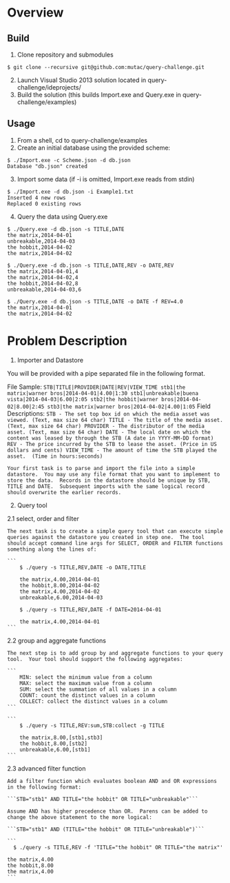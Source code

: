 # Overview

## Build

1. Clone repository and submodules
  ```
  $ git clone --recursive git@github.com:mutac/query-challenge.git
  ```
2. Launch Visual Studio 2013 solution located in query-challenge/ideprojects/
3. Build the solution (this builds Import.exe and Query.exe in query-challenge/examples)

## Usage

1. From a shell, cd to query-challenge/examples
2. Create an initial database using the provided scheme:
  ```
  $ ./Import.exe -c Scheme.json -d db.json
  Database "db.json" created
  ```
3. Import some data (if -i is omitted, Import.exe reads from stdin)
  ```
  $ ./Import.exe -d db.json -i Example1.txt
  Inserted 4 new rows
  Replaced 0 existing rows
  ```
4. Query the data using Query.exe
  ```
  $ ./Query.exe -d db.json -s TITLE,DATE
  the matrix,2014-04-01
  unbreakable,2014-04-03
  the hobbit,2014-04-02
  the matrix,2014-04-02
  
  $ ./Query.exe -d db.json -s TITLE,DATE,REV -o DATE,REV
  the matrix,2014-04-01,4
  the matrix,2014-04-02,4
  the hobbit,2014-04-02,8
  unbreakable,2014-04-03,6
  
  $ ./Query.exe -d db.json -s TITLE,DATE -o DATE -f REV=4.0
  the matrix,2014-04-01
  the matrix,2014-04-02
  ```

# Problem Description

1. Importer and Datastore

  You will be provided with a pipe separated file in the following format.

  File Sample:
    ```
        STB|TITLE|PROVIDER|DATE|REV|VIEW_TIME
        stb1|the matrix|warner bros|2014-04-01|4.00|1:30
        stb1|unbreakable|buena vista|2014-04-03|6.00|2:05
        stb2|the hobbit|warner bros|2014-04-02|8.00|2:45
        stb3|the matrix|warner bros|2014-04-02|4.00|1:05
    ```
  Field Descriptions:
    ```
        STB - The set top box id on which the media asset was viewed. (Text, max size 64 char)
        TITLE - The title of the media asset. (Text, max size 64 char)
        PROVIDER - The distributor of the media asset. (Text, max size 64 char)
        DATE - The local date on which the content was leased by through the STB (A date in YYYY-MM-DD format)
        REV - The price incurred by the STB to lease the asset. (Price in US dollars and cents)
        VIEW_TIME - The amount of time the STB played the asset.  (Time in hours:seconds)
    ```

    Your first task is to parse and import the file into a simple datastore.  You may use any file format that you want to implement to store the data.  Records in the datastore should be unique by STB, TITLE and DATE.  Subsequent imports with the same logical record should overwrite the earlier records.

2. Query tool

  2.1 select, order and filter

    The next task is to create a simple query tool that can execute simple queries against the datastore you created in step one.  The tool should accept command line args for SELECT, ORDER and FILTER functions something along the lines of:

    ```
        $ ./query -s TITLE,REV,DATE -o DATE,TITLE
    
        the matrix,4.00,2014-04-01
        the hobbit,8.00,2014-04-02
        the matrix,4.00,2014-04-02
        unbreakable,6.00,2014-04-03
    
        $ ./query -s TITLE,REV,DATE -f DATE=2014-04-01
    
        the matrix,4.00,2014-04-01
    ```

  2.2 group and aggregate functions

    The next step is to add group by and aggregate functions to your query tool.  Your tool should support the following aggregates:

    ```
        MIN: select the minimum value from a column
        MAX: select the maximum value from a column
        SUM: select the summation of all values in a column
        COUNT: count the distinct values in a column
        COLLECT: collect the distinct values in a column
    ```

    ```
        $ ./query -s TITLE,REV:sum,STB:collect -g TITLE
    
        the matrix,8.00,[stb1,stb3]
        the hobbit,8.00,[stb2]
        unbreakable,6.00,[stb1]
    ```

  2.3 advanced filter function

    Add a filter function which evaluates boolean AND and OR expressions in the following format:

    ```STB="stb1" AND TITLE="the hobbit" OR TITLE="unbreakable"```

    Assume AND has higher precedence than OR.  Parens can be added to change the above statement to the more logical:

    ```STB="stb1" AND (TITLE="the hobbit" OR TITLE="unbreakable")```

    ```
      $ ./query -s TITLE,REV -f 'TITLE="the hobbit" OR TITLE="the matrix"'
    
    the matrix,4.00
    the hobbit,8.00
    the matrix,4.00
    ```
